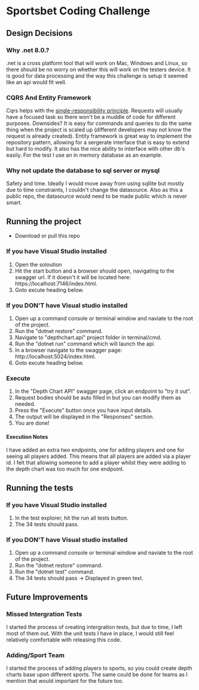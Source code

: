 # Sportsbet Coding Challenge
## Design Decisions
### Why .net 8.0.?
.net is a cross platform tool that will work on Mac, Windows and Linux, so there should be no worry on whether this will work on the testers device.
It is good for data processing and the way this challenge is setup it seemed like an api would fit well. 

### CQRS And Entity Framework
Cqrs helps with the [single-responsibility principle](https://en.wikipedia.org/wiki/Single-responsibility_principle). Requests will usually have a focused task so there won't be a muddle of code for different purposes.
Downsides? It is easy for commands and queries to do the same thing when the project is scaled up (different developers may not know the request is already created).
Entity framework is great way to implement the repository pattern, allowing for a sergerate interface that is easy to extend but hard to modify. It also has the nice ability to interface with other db's easily. For the test I use an in memory database as an example.

### Why not update the database to sql server or mysql
Safety and time.
Ideally I would move away from using sqllite but mostly due to time constraints, I couldn't change the datasource.
Also as this a public repo, the datasource would need to be made public which is never smart.


## Running the project
- Download or pull this repo
### If you have Visual Studio installed
1. Open the soloution
2. Hit the start button and a browser should open, navigating to the swagger url. If it doesn't it will be located here: https://localhost:7146/index.html.
3. Goto excute heading below.
### If you DON'T have Visual studio installed
1. Open up a command console or terminal window and naviate to the root of the project.
2. Run the "dotnet restore" command.
3. Navigate to "depthchart.api" project folder in terminal/cmd.
4. Run the "dotnet run" command which will launch the api.
5. In a browser navigate to the swagger page: http://localhost:5024/index.html.
6. Goto excute heading below.
### Execute
1. In the "Depth Chart API" swagger page, click an endpoint to "try it out".
2. Request bodies should be auto filled in but you can modify them as needed.
3. Press the "Execute" button once you have input details.
4. The output will be displayed in the "Responses" section.
5. You are done!
#### Execution Notes
I have added an extra two endpoints, one for adding players and one for seeing all players added.
This means that all players are added via a player id. I felt that allowing someone to add a player whilst they were adding to the depth chart was too much for one endpoint.

## Running the tests
### If you have Visual Studio installed
1. In the test explorer, hit the run all tests button.
2. The 34 tests should pass.
### If you DON'T have Visual studio installed
1. Open up a command console or terminal window and naviate to the root of the project.
2. Run the "dotnet restore" command.
3. Run the "dotnet test" command.
4. The 34 tests should pass -> Displayed in green text.

## Future Improvements
### Missed Intergration Tests
I started the process of creating intergration tests, but due to time, I left most of them out. 
With the unit tests I have in place, I would still feel relatively comfortable with releasing this code.
### Adding/Sport Team
I started the process of adding players to sports, so you could create depth charts base upon different sports.
The same could be done for teams as I mention that would important for the future too.